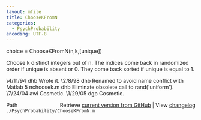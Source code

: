 ```yaml
---
layout: mfile
title: ChooseKFromN
categories:
  - PsychProbability
encoding: UTF-8
---
```


 choice = ChooseKFromN(n,k,[unique])

 Choose k distinct integers out of n.   The indices come back in
 randomized order if unique is absent or 0.  They come back
 sorted if unique is equal to 1.

 \4/11/94    dhb     Wrote it.
 \2/8/98    dhb     Renamed to avoid name conflict with Matlab 5 nchoosek.m
            dhb     Eliminate obsolete call to rand('uniform').
 \7/24/04   awi     Cosmetic.
 \1/29/05   dgp     Cosmetic.


<div class="code_header" style="text-align:right;">
  <span style="float:left;">Path&nbsp;&nbsp;</span> <span class="counter">Retrieve <a href=
  "https://raw.github.com/Psychtoolbox-3/Psychtoolbox-3/beta/./PsychProbability/ChooseKFromN.m">current version from GitHub</a> | View <a href=
  "https://github.com/Psychtoolbox-3/Psychtoolbox-3/commits/beta/./PsychProbability/ChooseKFromN.m">changelog</a></span>
</div>
<div class="code">
  <code>./PsychProbability/ChooseKFromN.m</code>
</div>
